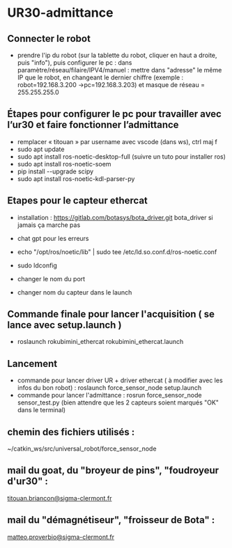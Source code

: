 # UR30-admittance

## Connecter le robot
- prendre l'ip du robot (sur la tablette du robot, cliquer en haut a droite, puis "info"), puis configurer le pc : dans paramètre/réseau/filaire/IPV4/manuel : mettre dans "adresse" le même IP que le robot, en changeant le dernier chiffre (exemple : robot=192.168.3.200 ->pc=192.168.3.203) et masque de réseau = 255.255.255.0

## Étapes pour configurer le pc pour travailler avec l’ur30 et faire fonctionner l’admittance 

- remplacer « titouan » par username avec vscode (dans ws), ctrl maj f
- sudo apt update
- sudo apt install ros-noetic-desktop-full (suivre un tuto pour installer ros)
- sudo apt install ros-noetic-soem      
- pip install --upgrade scipy
- sudo apt install ros-noetic-kdl-parser-py


## Etapes pour le capteur ethercat
    

- installation : https://gitlab.com/botasys/bota_driver.git bota_driver si jamais ça marche pas
- chat gpt pour les erreurs 

- echo "/opt/ros/noetic/lib" | sudo tee /etc/ld.so.conf.d/ros-noetic.conf
- sudo ldconfig 


- changer le nom du port 
- changer nom du capteur dans le launch 
## Commande finale pour lancer l'acquisition ( se lance avec setup.launch )
- roslaunch rokubimini_ethercat rokubimini_ethercat.launch

## Lancement

- commande pour lancer driver UR + driver ethercat ( à modifier avec les infos du bon robot) : roslaunch force_sensor_node setup.launch
- commande pour lancer l'admittance : rosrun force_sensor_node sensor_test.py (bien attendre que les 2 capteurs soient marqués "OK" dans le terminal)


## chemin des fichiers utilisés :
~/catkin_ws/src/universal_robot/force_sensor_node

## mail du goat, du "broyeur de pins", "foudroyeur d'ur30" :
titouan.briancon@sigma-clermont.fr

## mail du "démagnétiseur", "froisseur de Bota" :
matteo.proverbio@sigma-clermont.fr
